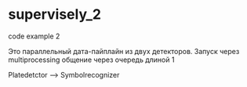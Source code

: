 # supervisely_2
code example 2


Это параллельный дата-пайплайн из двух детекторов.
Запуск через multiprocessing общение через очередь длиной 1 

Platedetctor --> Symbolrecognizer
